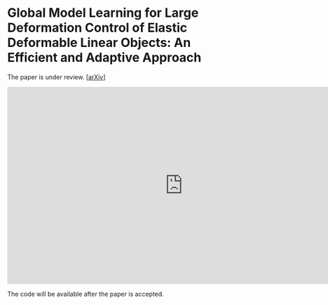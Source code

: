 # Global Model Learning for Large Deformation Control of Elastic Deformable Linear Objects: An Efficient and Adaptive Approach

The paper is under review. [[arXiv](https://arxiv.org/abs/2205.04004)]

<p align="center">
<iframe width="800" height="450" src="https://www.youtube.com/embed/CpmZi8a7YyY" title="YouTube video player" frameborder="0" allow="accelerometer; autoplay; clipboard-write; encrypted-media; gyroscope; picture-in-picture" allowfullscreen></iframe>
</p>



The code will be available after the paper is accepted.

